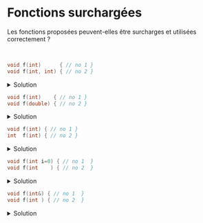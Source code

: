 # Fonctions surchargées

Les fonctions proposées peuvent-elles être surcharges et utilisées correctement ?

<br>

~~~cpp
void f(int)      { // no 1 }
void f(int, int) { // no 2 }
~~~

<details>
<summary>Solution</summary>

**OUI**, le nombre de paramètres est différent<br>

`f(1);    // appel no 1`<br>
`f(1, 2); // appel no 2`

-------------------------------------

</details>


~~~cpp
void f(int)    { // no 1 }
void f(double) { // no 2 }
~~~

<details>
<summary>Solution</summary>

**OUI**, le type des paramètres est différent

`f(1);   // appel no 1`<br>
`f(1.2); // appel no 2`

-------------------------------------

</details>

~~~cpp
void f(int) { // no 1 }
int  f(int) { // no 2 }
~~~

<details>
<summary>Solution</summary>

**NON**, le type de retour est différent mais peut être ignoré<br>
exemple `sin(x);`<br>
=> Les fonctions ne peuvent pas être surchargées.

-------------------------------------

</details>

~~~cpp
void f(int i=0) { // no 1  }
void f(int    ) { // no 2  }
~~~

<details>
<summary>Solution</summary>

**NON**, ces fonctions **ne sont pas** disctinctes.<br>
Si le paramètre effectif renseigne le paramètre formel avec valeur par défaut, quelle fonction utiliser ?

=> mais le compilateur ne permet pas cette surcharge

-------------------------------------

</details>

~~~cpp
void f(int&) { // no 1  }
void f(int ) { // no 2  }
~~~

<details>
<summary>Solution</summary>

**OUI**, ces fonctions sont disctinctes mais **peuvent poser des problèmes** selon les paramètres utilisés.<br>

~~~cpp
const int CSTE = 2;
int i;

f(CSTE); // ne peut appeler que la no 2
f(2);    // ne peut appeler que la no 2
f(i);    // quelle fonction appeler => AMBIGUITE
~~~

-------------------------------------

</details>
